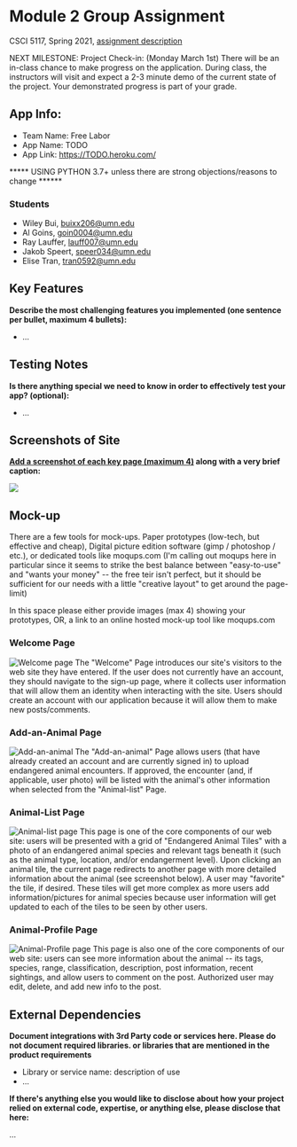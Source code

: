 # Module 2 Group Assignment

CSCI 5117, Spring 2021, [assignment description](https://canvas.umn.edu/courses/217951/pages/project-1)

NEXT MILESTONE: Project Check-in: (Monday March 1st) There will be an in-class chance to make progress on the application. During class, the instructors will visit and expect a 2-3 minute demo of the current state of the project. Your demonstrated progress is part of your grade.

## App Info:

* Team Name: Free Labor
* App Name: TODO
* App Link: <https://TODO.heroku.com/>

***** USING PYTHON 3.7+ unless there are strong objections/reasons to change ******

### Students

* Wiley Bui, buixx206@umn.edu
* Al Goins, goin0004@umn.edu
* Ray Lauffer, lauff007@umn.edu
* Jakob Speert, speer034@umn.edu
* Elise Tran, tran0592@umn.edu

## Key Features

**Describe the most challenging features you implemented
(one sentence per bullet, maximum 4 bullets):**

* ...

## Testing Notes

**Is there anything special we need to know in order to effectively test your app? (optional):**

* ...


## Screenshots of Site

**[Add a screenshot of each key page (maximum 4)](https://stackoverflow.com/questions/10189356/how-to-add-screenshot-to-readmes-in-github-repository)
along with a very brief caption:**

![](https://media.giphy.com/media/o0vwzuFwCGAFO/giphy.gif)


## Mock-up 

There are a few tools for mock-ups. Paper prototypes (low-tech, but effective and cheap), Digital picture edition software (gimp / photoshop / etc.), or dedicated tools like moqups.com (I'm calling out moqups here in particular since it seems to strike the best balance between "easy-to-use" and "wants your money" -- the free teir isn't perfect, but it should be sufficient for our needs with a little "creative layout" to get around the page-limit)

In this space please either provide images (max 4) showing your prototypes, OR, a link to an online hosted mock-up tool like moqups.com


### Welcome Page
![Welcome page](images/mock-up/welcome_page.png?raw=true "Welcome page")
The "Welcome" Page introduces our site's visitors to the web site they have entered. If the user does not currently have an account, they should navigate to the sign-up page, where it collects user information that will allow them an identity when interacting with the site. Users should create an account with our application because it will allow them to make new posts/comments. 

### Add-an-Animal Page
![Add-an-animal](images/mock-up/add_an_animal.png?raw=true "Add-an-animal")
The "Add-an-animal" Page allows users (that have already created an account and are currently signed in) to upload endangered animal encounters. If approved, the encounter (and, if applicable, user photo) will be listed with the animal's other information when selected from the "Animal-list" Page.

### Animal-List Page
![Animal-list page](images/mock-up/animal_list.png?raw=true "Animal-list page")
This page is one of the core components of our web site: users will be presented with a grid of "Endangered Animal Tiles" with a photo of an endangered animal species and relevant tags beneath it (such as the animal type, location, and/or endangerment level). Upon clicking an animal tile, the current page redirects to another page with more detailed information about the animal (see screenshot below). A user may "favorite" the tile, if desired. These tiles will get more complex as more users add information/pictures for animal species because user information will get updated to each of the tiles to be seen by other users.

### Animal-Profile Page
![Animal-Profile page](images/mock-up/specific_animal.png?raw=true "Animal-list page")
This page is also one of the core components of our web site: users can see more information about the animal -- its tags, species, range, classification, description, post information, recent sightings, and allow users to comment on the post. Authorized user may edit, delete, and add new info to the post.

## External Dependencies

**Document integrations with 3rd Party code or services here.
Please do not document required libraries. or libraries that are mentioned in the product requirements**

* Library or service name: description of use
* ...

**If there's anything else you would like to disclose about how your project
relied on external code, expertise, or anything else, please disclose that
here:**

...
